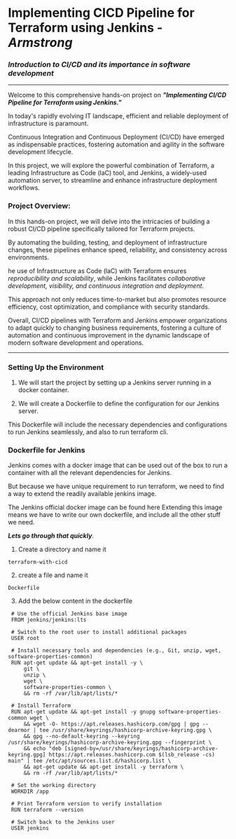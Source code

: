 # Implementing CICD Pipeline for Terraform using Jenkins - *Armstrong*
### ***Introduction to CI/CD and its importance in software development***

---


Welcome to this comprehensive hands-on project on ***"Implementing CI/CD Pipeline for Terraform using Jenkins."*** 

In today's rapidly evolving IT landscape, efficient and reliable deployment of infrastructure is paramount. 

Continuous Integration and Continuous Deployment (CI/CD) have emerged as indispensable practices, fostering automation and agility in the software development lifecycle. 

In this project, we will explore the powerful combination of Terraform, a leading Infrastructure as Code (laC) tool, and Jenkins, a widely-used automation server, to streamline and enhance infrastructure deployment workflows.

### Project Overview:
In this hands-on project, we will delve into the intricacies of building a robust CI/CD pipeline specifically tailored for Terraform projects. 

By automating the building, testing, and deployment of infrastructure changes, these pipelines enhance speed, reliability, and consistency across environments. 

he use of Infrastructure as Code (laC) with Terraform ensures *reproducibility and scalability*, while Jenkins facilitates *collaborative development, visibility, and continuous integration and deployment*.

This approach not only reduces time-to-market but also promotes resource efficiency, cost optimization, and compliance with security standards. 

Overall, CI/CD pipelines with Terraform and Jenkins empower organizations to adapt quickly to changing business requirements, fostering a culture of automation and continuous improvement in the dynamic landscape of modern software development and operations.

---


### Setting Up the Environment

1. We will start the project by setting up a Jenkins server running in a docker container.

1. We will create a Dockerfile to define the configuration for our Jenkins server. 

This Dockerfile will include the necessary dependencies and configurations to run Jenkins seamlessly, and also to run terraform cli.

### Dockerfile for Jenkins

Jenkins comes with a docker image that can be used out of the box to run a container with all the relevant dependencies for Jenkins. 

But because we have unique requirement to run terraform, we need to find a way to extend the readily available jenkins image.

The Jenkins official docker image can be found here
Extending this image means we have to write our own dockerfile, and include all the other stuff we need.

 
***Lets go through that quickly***.
1. Create a directory and name it 
```
terraform-with-cicd
```
2. create a file and name it 
```
Dockerfile
```
3. Add the below content in the dockerfile
```
 # Use the official Jenkins base image
 FROM jenkins/jenkins:lts

 # Switch to the root user to install additional packages
 USER root

 # Install necessary tools and dependencies (e.g., Git, unzip, wget, software-properties-common)
 RUN apt-get update && apt-get install -y \
     git \
     unzip \
     wget \
     software-properties-common \
     && rm -rf /var/lib/apt/lists/*

 # Install Terraform
 RUN apt-get update && apt-get install -y gnupg software-properties-common wget \
     && wget -O- https://apt.releases.hashicorp.com/gpg | gpg --dearmor | tee /usr/share/keyrings/hashicorp-archive-keyring.gpg \
     && gpg --no-default-keyring --keyring /usr/share/keyrings/hashicorp-archive-keyring.gpg --fingerprint \
     && echo "deb [signed-by=/usr/share/keyrings/hashicorp-archive-keyring.gpg] https://apt.releases.hashicorp.com $(lsb_release -cs) main" | tee /etc/apt/sources.list.d/hashicorp.list \
     && apt-get update && apt-get install -y terraform \
     && rm -rf /var/lib/apt/lists/*

 # Set the working directory
 WORKDIR /app

 # Print Terraform version to verify installation
 RUN terraform --version

 # Switch back to the Jenkins user
 USER jenkins


```